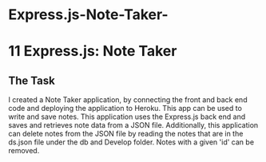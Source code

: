 # Express.js-Note-Taker-
# 11 Express.js: Note Taker

## The Task

I created a Note Taker application, by connecting the front and back end code and deploying the application to Heroku. This app can be used to write and save notes. 
This application uses the Express.js back end and saves and retrieves note data from a JSON file.
Additionally, this application can delete notes from the JSON file by reading the notes that are in the ds.json file under the db and Develop folder. Notes with a given 'id' can be removed. 

